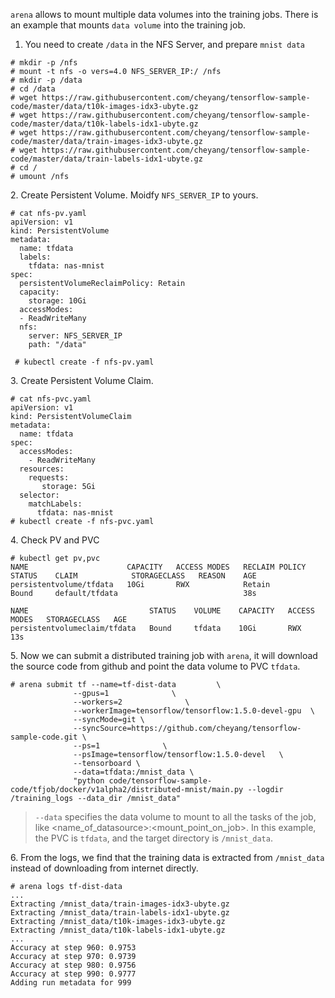 
`arena` allows to mount multiple data volumes into the training jobs. There is an example that mounts `data volume` into the training job.


1. You need to create `/data` in the NFS Server, and prepare `mnist data`

```
# mkdir -p /nfs
# mount -t nfs -o vers=4.0 NFS_SERVER_IP:/ /nfs
# mkdir -p /data
# cd /data
# wget https://raw.githubusercontent.com/cheyang/tensorflow-sample-code/master/data/t10k-images-idx3-ubyte.gz
# wget https://raw.githubusercontent.com/cheyang/tensorflow-sample-code/master/data/t10k-labels-idx1-ubyte.gz
# wget https://raw.githubusercontent.com/cheyang/tensorflow-sample-code/master/data/train-images-idx3-ubyte.gz
# wget https://raw.githubusercontent.com/cheyang/tensorflow-sample-code/master/data/train-labels-idx1-ubyte.gz
# cd /
# umount /nfs
```

2\. Create Persistent Volume. Moidfy `NFS_SERVER_IP` to yours.

```
# cat nfs-pv.yaml
apiVersion: v1
kind: PersistentVolume
metadata:
  name: tfdata
  labels:
    tfdata: nas-mnist
spec:
  persistentVolumeReclaimPolicy: Retain
  capacity:
    storage: 10Gi
  accessModes:
  - ReadWriteMany
  nfs:
    server: NFS_SERVER_IP
    path: "/data"
    
 # kubectl create -f nfs-pv.yaml
```

3\. Create Persistent Volume Claim. 

```
# cat nfs-pvc.yaml
apiVersion: v1
kind: PersistentVolumeClaim
metadata:
  name: tfdata
spec:
  accessModes:
    - ReadWriteMany
  resources:
    requests:
       storage: 5Gi
  selector:
    matchLabels:
      tfdata: nas-mnist
# kubectl create -f nfs-pvc.yaml
```

4\. Check PV and PVC

```
# kubectl get pv,pvc
NAME                      CAPACITY   ACCESS MODES   RECLAIM POLICY   STATUS    CLAIM            STORAGECLASS   REASON    AGE
persistentvolume/tfdata   10Gi       RWX            Retain           Bound     default/tfdata                            38s

NAME                           STATUS    VOLUME    CAPACITY   ACCESS MODES   STORAGECLASS   AGE
persistentvolumeclaim/tfdata   Bound     tfdata    10Gi       RWX                           13s
```

5\. Now we can submit a distributed training job with `arena`, it will download the source code from github and point the data volume to PVC `tfdata`.

```
# arena submit tf --name=tf-dist-data         \
              --gpus=1              \
              --workers=2              \
              --workerImage=tensorflow/tensorflow:1.5.0-devel-gpu  \
              --syncMode=git \
              --syncSource=https://github.com/cheyang/tensorflow-sample-code.git \
              --ps=1              \
              --psImage=tensorflow/tensorflow:1.5.0-devel   \
              --tensorboard \
              --data=tfdata:/mnist_data \
              "python code/tensorflow-sample-code/tfjob/docker/v1alpha2/distributed-mnist/main.py --logdir /training_logs --data_dir /mnist_data"
```

> `--data` specifies the data volume to mount to all the tasks of the job, like <name_of_datasource>:<mount_point_on_job>. In this example, the PVC is `tfdata`, and the target directory is `/mnist_data`.


6\. From the logs, we find that the training data is extracted from `/mnist_data` instead of downloading from internet directly.

```
# arena logs tf-dist-data
...
Extracting /mnist_data/train-images-idx3-ubyte.gz
Extracting /mnist_data/train-labels-idx1-ubyte.gz
Extracting /mnist_data/t10k-images-idx3-ubyte.gz
Extracting /mnist_data/t10k-labels-idx1-ubyte.gz
...
Accuracy at step 960: 0.9753
Accuracy at step 970: 0.9739
Accuracy at step 980: 0.9756
Accuracy at step 990: 0.9777
Adding run metadata for 999
```